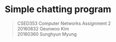# Simple chatting program
> CSED353 Computer Networks Assignment 2  
> 20160832 Geunwoo Kim  
> 20160360 Sunghyun Myung  
